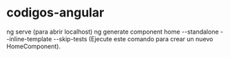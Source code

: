 # codigos-angular

ng serve  (para abrir localhost)
ng generate component home --standalone --inline-template --skip-tests (Ejecute este comando para crear un nuevo HomeComponent).

